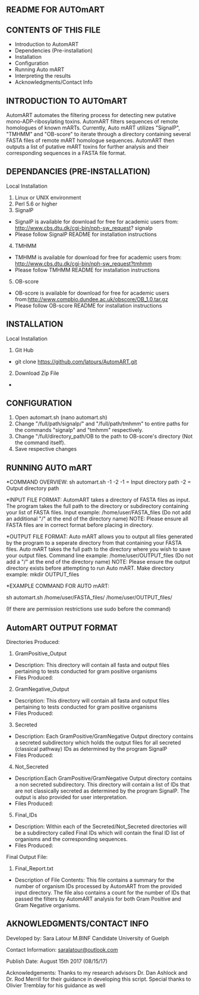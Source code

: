 README FOR AUTOmART 
------------------------------------------------------------------------------------------------------------------------------------------------------------------------------------------------------

CONTENTS OF THIS FILE
------------------------------------------------------------------------------------------------------------------------------------------------------------------------------------------------------
- Introduction to AutomART
- Dependencies (Pre-installation)
- Installation
- Configuration
- Running Auto mART
- Interpreting the results 
- Acknowledgments/Contact Info

INTRODUCTION TO AUTOmART
------------------------------------------------------------------------------------------------------------------------------------------------------------------------------------------------------
AutomART automates the filtering process for detecting new putative mono-ADP-ribosylating toxins. AutomART filters sequences of remote homologues of known mARTs. Currently, Auto mART utilizes "SignalP", "TMHMM" and "OB-score" to iterate through a directory containing several FASTA files of remote mART homologue sequences. AutomART then outputs a list of putative mART toxins for further analysis and their corresponding sequences in a FASTA file format. 

DEPENDANCIES (PRE-INSTALLATION)
------------------------------------------------------------------------------------------------------------------------------------------------------------------------------------------------------
Local Installation
1) Linux or UNIX environment
2) Perl 5.6 or higher
3) SignalP
- SignalP is available for download for free for academic users from: http://www.cbs.dtu.dk/cgi-bin/nph-sw_request?	signalp
- Please follow SignalP README for installation instructions
4) TMHMM
- TMHMM is available for download for free for academic users from: http://www.cbs.dtu.dk/cgi-bin/nph-sw_request?tmhmm
- Please follow TMHMM README for installation instructions
5) OB-score 
- OB-score is available for download for free for academic users from:http://www.compbio.dundee.ac.uk/obscore/OB_1.0.tar.gz
- Please follow OB-score README for installation instructions

INSTALLATION
------------------------------------------------------------------------------------------------------------------------------------------------------------------------------------------------------
Local Installation 
1) Git Hub
- git clone https://github.com/latours/AutomART.git

2) Download Zip File
- 


CONFIGURATION
------------------------------------------------------------------------------------------------------------------------------------------------------------------------------------------------------
1) Open automart.sh (nano automart.sh)
2) Change "/full/path/signalp/" and "/full/path/tmhmm" to entire paths for the commands "signalp" and "tmhmm" respectively.
3) Change "/full/directory_path/OB to the path to OB-score's directory (Not the command itself).
4) Save respective changes

RUNNING AUTO mART 
------------------------------------------------------------------------------------------------------------------------------------------------------------------------------------------------------
*COMMAND OVERVIEW:
sh automart.sh -1 -2
-1 = Input directory path
-2 = Output directory path

*INPUT FILE FORMAT: 
AutomART takes a directory of FASTA files as input. 
The program takes the full path to the directory or subdirectory containing your list of FASTA files.
Input example: /home/user/FASTA_files (Do not add an additional "/" at the end of the directory name)
NOTE: Please ensure all FASTA files are in correct format before placing in directory. 

*OUTPUT FILE FORMAT:
Auto mART allows you to output all files generated by the program to a seperate directory from that containing your FASTA files. 
Auto mART takes the full path to the directory where you wish to save your output files. 
Command line example: /home/user/OUTPUT_files (Do not add a "/" at the end of the directory name)
NOTE: Please ensure the output directory exists before attempting to run Auto mART.
Make directory example: mkdir OUTPUT_files 

*EXAMPLE COMMAND FOR AUTO mART:

sh automart.sh /home/user/FASTA_files/ /home/user/OUTPUT_files/

(If there are permission restrictions use sudo before the command)

AutomART OUTPUT FORMAT
------------------------------------------------------------------------------------------------------------------------------------------------------------------------------------------------------
Directories Produced:
1) GramPositive_Output
- Description: This directory will contain all fasta and output files pertaining to tests conducted for gram positive 	      organisms
- Files Produced:
2) GramNegative_Output
- Description: This directory will contain all fasta and output files pertaining to tests conducted for gram positive organisms
- Files Produced:
3) Secreted
- Description: Each GramPositive/GramNegative Output directory contains a secreted subdirectory which holds the output files for all secreted (classical pathway) IDs as determined by the program SignalP
- Files Produced:
4) Not_Secreted
- Description:Each GramPositive/GramNegative Output directory contains a non secreted subdirectory. This directory 	   will contain a list of IDs that are not classically secreted as determined by the program SignalP. The output is also provided for user interpretation.
- Files Produced:
5) Final_IDs
- Description: Within each of the Secreted/Not_Secreted directories will be a subdirectory called Final IDs which will contain the final ID list of organisms and the corresponding sequences.
- Files Produced:

Final Output File:
1) Final_Report.txt
- Description of File Contents: This file contains a summary for the number of organism IDs processed by AutomART from the provided input directory. The file also contains a count for the number of IDs that passed the filters by AutomART analysis for both Gram Positive and Gram Negative organisms.

AKNOWLEDGMENTS/CONTACT INFO
------------------------------------------------------------------------------------------------------------------------------------------------------------------------------------------------------
Developed by: Sara Latour M.BINF Candidate University of Guelph

Contact Information: saralatour@outlook.com

Publish Date: August 15th 2017 (08/15/17)

Acknowledgements:
Thanks to my research advisors Dr. Dan Ashlock and Dr. Rod Merrill for their guidance in developing this script.
Special thanks to Olivier Tremblay for his guidance as well

